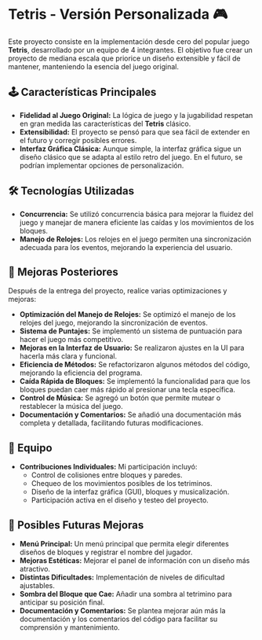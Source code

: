 # Tetris - Versión Personalizada 🎮

Este proyecto consiste en la implementación desde cero del popular juego **Tetris**, desarrollado por un equipo de 4 integrantes. El objetivo fue crear un proyecto de mediana escala que priorice un diseño extensible y fácil de mantener, manteniendo la esencia del juego original.

## 🕹️ Características Principales

- **Fidelidad al Juego Original:** La lógica de juego y la jugabilidad respetan en gran medida las características del **Tetris** clásico.
- **Extensibilidad:** El proyecto se pensó para que sea fácil de extender en el futuro y corregir posibles errores.
- **Interfaz Gráfica Clásica:** Aunque simple, la interfaz gráfica sigue un diseño clásico que se adapta al estilo retro del juego. En el futuro, se podrían implementar opciones de personalización.

## 🛠️ Tecnologías Utilizadas

- **Concurrencia:** Se utilizó concurrencia básica para mejorar la fluidez del juego y manejar de manera eficiente las caídas y los movimientos de los bloques.
- **Manejo de Relojes:** Los relojes en el juego permiten una sincronización adecuada para los eventos, mejorando la experiencia del usuario.

## 🚀 Mejoras Posteriores

Después de la entrega del proyecto, realice varias optimizaciones y mejoras:

- **Optimización del Manejo de Relojes:** Se optimizó el manejo de los relojes del juego, mejorando la sincronización de eventos.
- **Sistema de Puntajes:** Se implementó un sistema de puntuación para hacer el juego más competitivo.
- **Mejoras en la Interfaz de Usuario:** Se realizaron ajustes en la UI para hacerla más clara y funcional.
- **Eficiencia de Métodos:** Se refactorizaron algunos métodos del código, mejorando la eficiencia del programa.
- **Caída Rápida de Bloques:** Se implementó la funcionalidad para que los bloques puedan caer más rápido al presionar una tecla específica.
- **Control de Música:** Se agregó un botón que permite mutear o restablecer la música del juego.
- **Documentación y Comentarios:** Se añadió una documentación más completa y detallada, facilitando futuras modificaciones.

## 👥 Equipo

- **Contribuciones Individuales:** Mi participación incluyó:
  - Control de colisiones entre bloques y paredes.
  - Chequeo de los movimientos posibles de los tetriminos.
  - Diseño de la interfaz gráfica (GUI), bloques y musicalización.
  - Participación activa en el diseño y testeo del proyecto.
  
## 🔧 Posibles Futuras Mejoras

- **Menú Principal:** Un menú principal que permita elegir diferentes diseños de bloques y registrar el nombre del jugador.
- **Mejoras Estéticas:** Mejorar el panel de información con un diseño más atractivo.
- **Distintas Dificultades:** Implementación de niveles de dificultad ajustables.
- **Sombra del Bloque que Cae:** Añadir una sombra al tetrimino para anticipar su posición final.
- **Documentación y Comentarios:** Se plantea mejorar aún más la documentación y los comentarios del código para facilitar su comprensión y mantenimiento.
